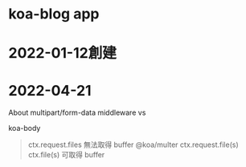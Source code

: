 # koa-blog app
# 2022-01-12創建

# 2022-04-21
About multipart/form-data middleware vs

koa-body
> ctx.request.files
> 無法取得 buffer
@koa/multer
> ctx.request.file(s)
> ctx.file(s)
> 可取得 buffer

